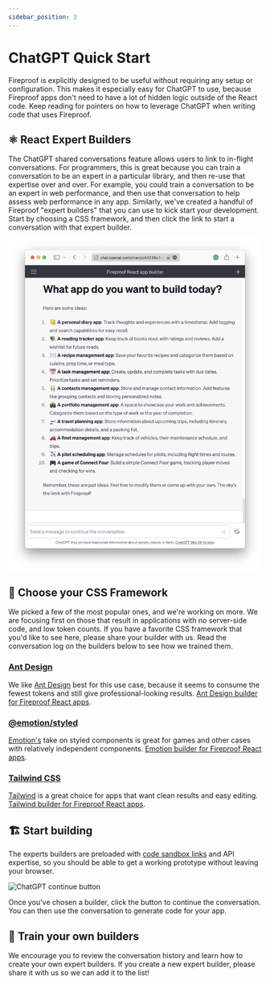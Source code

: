 ```yaml
---
sidebar_position: 3
---
```


# ChatGPT Quick Start

Fireproof is explicitly designed to be useful without requiring any setup or configuration. This makes it especially easy for ChatGPT to use, because Fireproof apps don't need to have a lot of hidden logic outside of the React code. Keep reading for pointers on how to leverage ChatGPT when writing code that uses Fireproof.

## ⚛️ React Expert Builders

The ChatGPT shared conversations feature allows users to link to in-flight conversations. For programmers, this is great because you can train a conversation to be an expert in a particular library, and then re-use that expertise over and over. For example, you could train a conversation to be an expert in web performance, and then use that conversation to help assess web performance in any app. Similarly, we've created a handful of Fireproof "expert builders" that you can use to kick start your development. Start by choosing a CSS framework, and then click the link to start a conversation with that expert builder.

[![ChatGPT Expert Builder screenshot](./img/chatgpt.png)](https://chat.openai.com/share/a44248e3-94cf-473f-81d7-dcc7450a8770)

## 🎨 Choose your CSS Framework

We picked a few of the most popular ones, and we're working on more. We are focusing first on those that result in applications with no server-side code, and low token counts. If you have a favorite CSS framework that you'd like to see here, please share your builder with us. Read the conversation log on the builders below to see how we trained them.

### [Ant Design](https://chat.openai.com/share/a44248e3-94cf-473f-81d7-dcc7450a8770)

We like [Ant Design](https://ant.design) best for this use case, because it seems to consume the fewest tokens and still give professional-looking results. [Ant Design builder for Fireproof React apps](https://chat.openai.com/share/a44248e3-94cf-473f-81d7-dcc7450a8770).

### [@emotion/styled](https://chat.openai.com/share/11049ce5-684e-4dcf-8538-2729f090952d)

[Emotion's](https://emotion.sh/docs/styled) take on styled components is great for games and other cases with relatively independent components. [Emotion builder for Fireproof React apps](https://chat.openai.com/share/11049ce5-684e-4dcf-8538-2729f090952d).

### [Tailwind CSS](https://chat.openai.com/share/f8b0899c-9783-40ca-b643-7d850bac33d2)

[Tailwind](https://tailwindcss.com) is a great choice for apps that want clean results and easy editing. [Tailwind builder for Fireproof React apps](https://chat.openai.com/share/f8b0899c-9783-40ca-b643-7d850bac33d2).

## 🏗 Start building

The experts builders are preloaded with [code sandbox links](https://codesandbox.io/s/fireproof-react-antd-f6zbi7?file=/src/App.tsx) and API expertise, so you should be able to get a working prototype without leaving your browser.

![ChatGPT continue button](/img/continue.png)

Once you've chosen a builder, click the button to continue the conversation. You can then use the conversation to generate code for your app.


## 🤖 Train your own builders

We encourage you to review the conversation history and learn how to create your own expert builders. If you create a new expert builder, please share it with us so we can add it to the list!